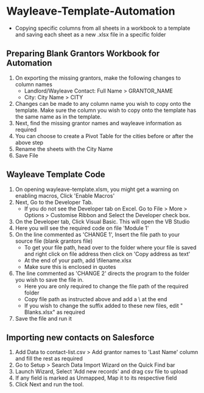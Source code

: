 # Wayleave-Template-Automation
- Copying specific columns from all sheets in a workbook to a template and saving each sheet as a new .xlsx file in a specific folder 

## Preparing Blank Grantors Workbook for Automation

1. On exporting the missing grantors, make the following changes to column names
   - Landlord/Wayleave Contact: Full Name > GRANTOR_NAME
   - City: City Name > CITY  
2. Changes can be made to any column name you wish to copy onto the template. Make sure the column you wish to copy onto the template has the same name as in the template.
3. Next, find the missing grantor names and wayleave information as required
4. You can choose to create a Pivot Table for the cities before or after the above step
5. Rename the sheets with the City Name
6. Save File
   

## Wayleave Template Code 

1. On opening wayleave-template.xlsm, you might get a warning on enabling macros, Click 'Enable Macros'
2. Next, Go to the Developer Tab.
   - If you do not see the Developer tab on Excel. Go to File > More > Options > Customise Ribbon and Select the Developer check box.
3. On the Developer tab, Click Visual Basic. This will open the VB Studio
4. Here you will see the required code on file 'Module 1'
5. On the line commented as 'CHANGE 1', Insert the file path to your source file (blank grantors file)
   - To get your file path, head over to the folder where your file is saved and right click on file address then click on 'Copy address as text'
   - At the end of your path, add \filename.xlsx
   - Make sure this is enclosed in quotes
6. The line commented as 'CHANGE 2' directs the program to the folder you wish to save the file in.
   - Here you are only required to change the file path of the required folder
   - Copy file path as instructed above and add a \ at the end
   - If you wish to change the suffix added to these new files, edit " Blanks.xlsx" as required
7. Save the file and run it

## Importing new contacts on Salesforce
1. Add Data to contact-list.csv > Add grantor names to 'Last Name' column and fill the rest as required
2. Go to Setup > Search Data Import Wizard on the Quick Find bar
3. Launch Wizard, Select 'Add new records' and drag csv file to upload 
4. If any field is marked as Unmapped, Map it to its respective field
5. Click Next and run the tool.
   
